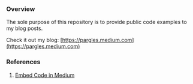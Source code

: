 ### Overview 

The sole purpose of this repository is to provide public code examples to my blog posts. 

Check it out my blog: [https://pargles.medium.com](https://pargles.medium.com)

### References

1. [Embed Code in Medium](https://medium.com/@aryamurali/embed-code-in-medium-e95b839cfdda)
